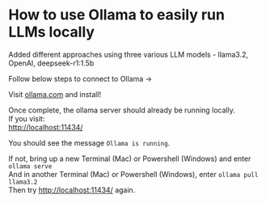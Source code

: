 # How to use Ollama to easily run LLMs locally

Added different approaches using three various LLM models - llama3.2, OpenAI, deepseek-r1:1.5b

Follow below steps to connect to Ollama ->

Visit [ollama.com](https://ollama.com) and install!

Once complete, the ollama server should already be running locally.  
If you visit:  
[http://localhost:11434/](http://localhost:11434/)

You should see the message `Ollama is running`.  

If not, bring up a new Terminal (Mac) or Powershell (Windows) and enter `ollama serve`  
And in another Terminal (Mac) or Powershell (Windows), enter `ollama pull llama3.2`  
Then try [http://localhost:11434/](http://localhost:11434/) again.
